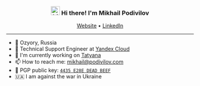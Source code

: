 <h3 align="center"><img src="https://user-images.githubusercontent.com/1303154/88677602-1635ba80-d120-11ea-84d8-d263ba5fc3c0.gif" width="24px" alt="hi"> Hi there! I'm Mikhail Podivilov</h3>
<p align="center">
  <a href="https://podivilov.com/">Website</a> •
  <a href="https://www.linkedin.com/in/podivilov/">LinkedIn</a>
</p>

---
- 📍 Ozyory, Russia
- 💼 Technical Support Engineer at [Yandex Cloud](https://github.com/yandex-cloud)
- 🔭 I'm currently working on [Tatyana](https://github.com/dialoguemovement/tatyana)
- 📫 How to reach me: [mikhail@podivilov.com](mailto:mikhail@podivilov.com)
- 🔑 PGP public key: [`4435 E28E DEAD BEEF`](https://podivilov.com/downloads/pgp/E024E33211C904735D6D80714435E28EDEADBEEF.asc)
- 🇺🇦 I am against the war in Ukraine
